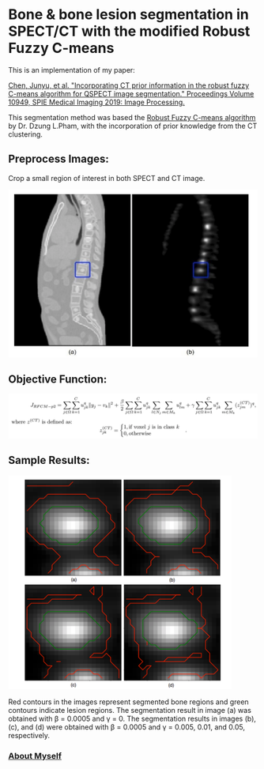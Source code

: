 # Bone & bone lesion segmentation in SPECT/CT with the modified Robust Fuzzy C-means
This is an implementation of my paper:

<a href="https://www.spiedigitallibrary.org/conference-proceedings-of-spie/10949/109491W/Incorporating-CT-prior-information-in-the-robust-fuzzy-C-means/10.1117/12.2506805.short">Chen, Junyu, et al. "Incorporating CT prior information in the robust fuzzy C-means algorithm for QSPECT image segmentation." Proceedings Volume 10949, SPIE Medical Imaging 2019: Image Processing.</a>

This segmentation method was based the <a href="https://www.sciencedirect.com/science/article/pii/S1077314201909518">Robust Fuzzy C-means algorithm</a> by Dr. Dzung L.Pham, with the incorporation of prior knowledge from the CT clustering.

## Preprocess Images:
Crop a small region of interest in both SPECT and CT image.

![](https://github.com/junyuchen245/SPECT-CT-Seg-RFCM/blob/master/sample_img/cropping_imgs.png)
## Objective Function:
![](https://github.com/junyuchen245/SPECT-CT-Seg-RFCM/blob/master/sample_img/objective_func.png)
## Sample Results:
![](https://github.com/junyuchen245/SPECT-CT-Seg-RFCM/blob/master/sample_img/seg_results.png)

Red contours in the images represent segmented bone regions and green contours indicate
lesion regions. The segmentation result in image (a) was obtained with β = 0.0005 and γ = 0. The segmentation results in images (b), (c), and (d) were obtained with β = 0.0005 and γ = 0.005, 0.01, and 0.05, respectively.


### <a href="junyuchen245.github.io"> About Myself</a>

